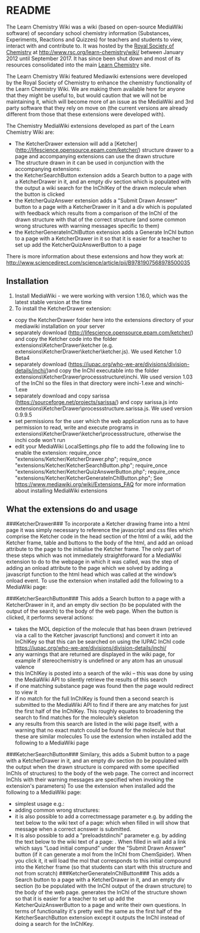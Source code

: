 # README #
The Learn Chemistry Wiki was a wiki (based on open-source MediaWiki software) of secondary school chemistry information (Substances, Experiments, Reactions and Quizzes) for teachers and students to view, interact with and contribute to. It was hosted by the [Royal Society of Chemistry](http://www.rsc.org/) at http://www.rsc.org/learn-chemistry/wiki/ between January 2012 until September 2017. It has since been shut down and most of its resources consolidated into the main [Learn Chemistry](http://www.rsc.org/learn-chemistry) site. 

The Learn Chemistry Wiki featured Mediawiki extensions were developed by the Royal Society of Chemistry to enhance the chemistry functionality of the Learn Chemistry Wiki. We are making them available here for anyone that they might be useful to, but would caution that we will not be maintaining it, which will become more of an issue as the MediaWiki and 3rd party software that they rely on move on (the current versions are already different from those that these extensions were developed with). 

The Chemistry MediaWiki extensions developed as part of the Learn Chemistry Wiki are:
* The KetcherDrawer extension will add a  [Ketcher] (http://lifescience.opensource.epam.com/ketcher/) structure drawer to a page and accompanying extensions can use the drawn structure
* The structure drawn in it can be used in conjunction with the accompanying extensions:
* the KetcherSearchButton extension adds a Search button to a page with a KetcherDrawer in it, and an empty div section which is populated with the output a wiki search for the InChIKey of the drawn molecule when the button is clicked
* the KetcherQuizAnswer extension adds a "Submit Drawn Answer" button to a page with a KetcherDrawer in it and a div which is populated with feedback which results from a comparison of the InChI of the drawn structure with that of the correct structure (and some common wrong structures with warning messages specific to them)
* the KetcherGenerateInChIButton extension adds a Generate InChI button to a page with a KetcherDrawer in it so that it is easier for a teacher to set up add the KetcherQuizAnswerButton to a page

There is more information about these extensions and how they work at: http://www.sciencedirect.com/science/article/pii/B9781907568978500035 

## Installation ##
1. Install MediaWiki - we were working with version 1.16.0, which was the latest stable version at the time
2. To install the KetcherDrawer extension:
 - copy the KetcherDrawer folder here into the extensions directory of your mediawiki installation on your server
 - separately download (http://lifescience.opensource.epam.com/ketcher/) and copy the Ketcher code into the folder extensions\KetcherDrawer\ketcher (e.g. extensions\KetcherDrawer\ketcher\ketcher.js). We used Ketcher 1.0 Beta4
 - separately download (https://iupac.org/who-we-are/divisions/division-details/inchi/)and copy the InChI executable into the folder extensions\KetcherDrawer\processstructure\inchi. We used version 1.03 of the InChI so the files in that directory were inchi-1.exe and winchi-1.exe
 - separately download and copy sarissa (https://sourceforge.net/projects/sarissa/) and copy sarissa.js into extensions\KetcherDrawer\processstructure.sarissa.js. We used version 0.9.9.5
 - set permissions for the user which the web application runs as to have permission to read, write and execute programs in extensions\KetcherDrawer\ketcher\processstructure, otherwise the inchi code won't run
 - edit your MediaWiki LocalSettings.php file to add the following line to enable the extension: 
require_once "extensions/Ketcher/KetcherDrawer.php";
require_once "extensions/Ketcher/KetcherSearchButton.php";
require_once "extensions/Ketcher/KetcherQuizAnswerButton.php";
require_once "extensions/Ketcher/KetcherGenerateInChIButton.php";
See https://www.mediawiki.org/wiki/Extensions_FAQ for more information about installing MediaWiki extensions
## What the extensions do and usage ##
###KetcherDrawer###
To incorporate a Ketcher drawing frame into a html page it was simply necessary to reference the javascript and css files which comprise the Ketcher code in the head section of the html of a wiki, add the Ketcher frame, table and buttons to the body of the html, and add an onload attribute to the page to the initialise the Ketcher frame. The only part of these steps which was not immediately straightforward for a MediaWiki extension to do to the webpage in which it was called, was the step of adding an onload attribute to the page which we solved by adding a javascript function to the html head which was called at the window’s onload event.
To use the extension when installed add the following to a MediaWiki page:
> <KetcherDrawer/>
###KetcherSearchButton###
This adds a Search button to a page with a KetcherDrawer in it, and an empty div section (to be populated with the output of the search) to the body of the web page. When the button is clicked, it performs several actions:
- takes the MOL depiction of the molecule that has been drawn (retrieved via a call to the Ketcher javascript functions) and convert it into an InChIKey so that this can be searched on using the IUPAC InChI code https://iupac.org/who-we-are/divisions/division-details/inchi/
- any warnings that are returned are displayed in the wiki page, for example if stereochemistry is undefined or any atom has an unusual valence
- this InChIKey is posted into a search of the wiki – this was done by using the MediaWiki API to silently retrieve the results of this search
- if one matching substance page was found then the page would redirect to view it
- if no match for the full InChIKey is found then a second search is submitted to the MediaWiki API to find if there are any matches for just the first half of the InChIKey. This roughly equates to broadening the search to find matches for the molecule’s skeleton
- any results from this search are listed in the wiki page itself, with a warning that no exact match could be found for the molecule but that these are similar molecules
To use the extension when installed add the following to a MediaWiki page 
> <KetcherSearchButton/>
###KetcherSearchButton###
Similary, this adds a Submit button to a page with a KetcherDrawer in it, and an empty div section (to be populated with the output when the drawn structure is compared with some specified InChIs of structures) to the body of the web page. The correct and incorrect InChIs with their warning messages are specified when invoking the extension's parameters) 
To use the extension when installed add the following to a MediaWiki page:
- simplest usage e.g.: <KetcherQuizAnswerButton correctstdinchi="InChI=1S/C6H6/c1-2-4-6-5-3-1/h1-6H"/>
- adding common wrong structures: <KetcherQuizAnswerButton correctstdinchi="InChI=1S/C6H6/c1-2-4-6-5-3-1/h1-6H" wrongstdinchi1="InChI=1S/C6H12/c1-2-4-6-5-3-1/h1-6H2" warningmessage1="You have drawn cyclohexane - try adding some double bonds" wrongstdinchi2="InChI=1S/C5H10/c1-2-4-5-3-1/h1-5H2" warningmessage2="There are not enough carbons in the ring that you have drawn - try again!" wrongstdinchi3="InChI=1S/C3H6/c1-2-3-1/h1-3H2" warningmessage3="You have lost half of your carbons somewhere - try again..."/>
- it is also possible to add a correctmessage parameter e.g. by adding the text below to the wiki text of a page: <KetcherQuizAnswerButton correctstdinchi="InChI=1S/C6H6/c1-2-4-6-5-3-1/h1-6H" correctmessage="Correct – the markovnikov reaction involves addition of an acid HX to an alkene" /> which when filled in will show that message when a correct acnswer is submitted.
- It is also possible to add a "preloadstdinchi" parameter e.g. by adding the text below to the wiki text of a page: <KetcherQuizAnswerButton correctstdinchi="InChI=1S/C5H10/c1-2-4-5-3-1/h1-5H2" preloadstdinchi="InChI=1S/C3H6/c1-2-3-1/h1-3H2"/>. When filled in will add a link which says "Load initial compund" under the "Submit Drawn Answer" button (if it can generate a mol from the InChI from ChemSpider). When you click it, it will load the mol that corresponds to this initial compound into the Ketcher frame (so that students can start with this structure and not from scratch)
###KetcherGenerateInChIButton###
This adds a Search button to a page with a KetcherDrawer in it, and an empty div section (to be populated with the InChI output of the drawn structure) to the body of the web page. generates the InChI of the structure shown so that it is easier for a teacher to set up add the KetcherQuizAnswerButton to a page and write their own questions. In terms of functionality it's pretty well the same as the first half of the KetcherSearchButton extension except it outputs the InChI instead of doing a search for the InChIKey.
